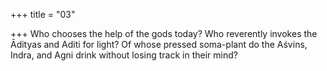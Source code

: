 +++
title = "03"

+++
Who chooses the help of the gods today? Who reverently invokes the  Ādityas and Aditi for light?
Of whose pressed soma-plant do the Aśvins, Indra, and Agni drink  without losing track in their mind?
